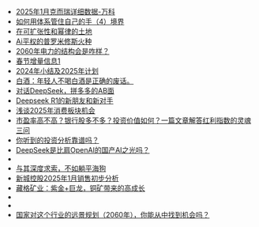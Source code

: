 + [2025年1月克而瑞详细数据-万科](https://xueqiu.com/8108653112/322061322)
+ [如何用体系管住自己的手（4）境界](https://xueqiu.com/8801393218/322100561)
+ [在可扩张性和幂律的土地](https://xueqiu.com/9927088462/322083680)
+ [Ai平权的普罗米修斯火种](https://xueqiu.com/2874741935/322115072)
+ [2060年电力的结构会是咋样？](https://xueqiu.com/8058044534/322101890)
+ [春节增量信息1](https://xueqiu.com/6347482150/322100514)
+ [2024年小结及2025年计划](https://xueqiu.com/2549817961/322101410)
+ [白酒：年轻人不喝白酒是正确的废话。](https://xueqiu.com/6831978075/322102455)
+ [对话DeepSeek，拼多多的AB面](https://xueqiu.com/4111913912/322077418)
+ [Deepseek R1的新朋友和新对手](https://xueqiu.com/3559889031/322082853)
+ [浅谈2025年消费板块机会](https://xueqiu.com/3014396207/322055339)
+ [市盈率高不高？银行股多不多？投资价值如何？一篇文章解答红利指数的灵魂三问](https://xueqiu.com/7789206927/322075019)
+ [你听到的投资分析靠谱吗？](https://xueqiu.com/1340904670/322073580)
+ [DeepSeek是比肩OpenAI的国产AI之光吗？](https://xueqiu.com/2250051805/322075301)
+ [](https://xueqiu.com/3393395193/322073837)
+ [与其深度求索，不如躺平海狗](https://xueqiu.com/3211767709/322060570)
+ [新城控股2025年1月销售初步分析](https://xueqiu.com/1665500619/322060768)
+ [藏格矿业：紫金+巨龙，铜矿带来的高成长](https://xueqiu.com/7796191779/322023832)
+ [](https://xueqiu.com/5672579962/322057945)
+ [](https://xueqiu.com/8739278816/322040018)
+ [国家对这个行业的远景规划（2060年），你能从中找到机会吗？](https://xueqiu.com/8058044534/322101890)
